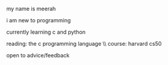 my name is meerah

i am new to programming 

currently learning c and python 

reading: the c programming language    \\\\    course: harvard cs50

open to advice/feedback 

<!---
meerahbt/meerahbt is a ✨ special ✨ repository because its `README.md` (this file) appears on your GitHub profile.
You can click the Preview link to take a look at your changes.
--->

